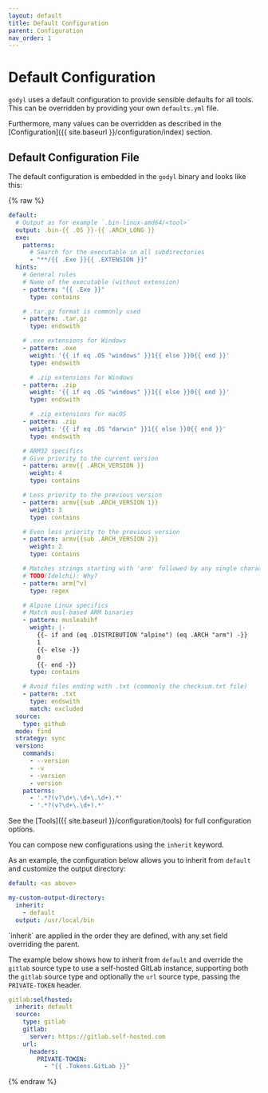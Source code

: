 ```yaml
---
layout: default
title: Default Configuration
parent: Configuration
nav_order: 1
---
```


# Default Configuration

`godyl` uses a default configuration to provide sensible defaults for all tools. This can be overridden by providing your own `defaults.yml` file.

Furthermore, many values can be overridden as described in the [Configuration]({{ site.baseurl }}/configuration/index) section.

## Default Configuration File

The default configuration is embedded in the `godyl` binary and looks like this:

{% raw %}

```yaml
default:
  # Output as for example `.bin-linux-amd64/<tool>`
  output: .bin-{{ .OS }}-{{ .ARCH_LONG }}
  exe:
    patterns:
      # Search for the executable in all subdirectories
      - "**/{{ .Exe }}{{ .EXTENSION }}"
  hints:
    # General rules
    # Name of the executable (without extension)
    - pattern: "{{ .Exe }}"
      type: contains

    # .tar.gz format is commonly used
    - pattern: .tar.gz
      type: endswith

    # .exe extensions for Windows
    - pattern: .exe
      weight: '{{ if eq .OS "windows" }}1{{ else }}0{{ end }}'
      type: endswith

      # .zip extensions for Windows
    - pattern: .zip
      weight: '{{ if eq .OS "windows" }}1{{ else }}0{{ end }}'
      type: endswith

      # .zip extensions for macOS
    - pattern: .zip
      weight: '{{ if eq .OS "darwin" }}1{{ else }}0{{ end }}'
      type: endswith

    # ARM32 specifics
    # Give priority to the current version
    - pattern: armv{{ .ARCH_VERSION }}
      weight: 4
      type: contains

    # Less priority to the previous version
    - pattern: armv{{sub .ARCH_VERSION 1}}
      weight: 3
      type: contains

    # Even less priority to the previous version
    - pattern: armv{{sub .ARCH_VERSION 2}}
      weight: 2
      type: contains

    # Matches strings starting with 'arm' followed by any single character except 'v'
    # TODO(Idelchi): Why?
    - pattern: arm[^v]
      type: regex

    # Alpine Linux specifics
    # Match musl-based ARM binaries
    - pattern: musleabihf
      weight: |-
        {{- if and (eq .DISTRIBUTION "alpine") (eq .ARCH "arm") -}}
        1
        {{- else -}}
        0
        {{- end -}}
      type: contains

    # Avoid files ending with .txt (commonly the checksum.txt file)
    - pattern: .txt
      type: endswith
      match: excluded
  source:
    type: github
  mode: find
  strategy: sync
  version:
    commands:
      - --version
      - -v
      - -version
      - version
    patterns:
      - '.*?(v?\d+\.\d+\.\d+).*'
      - '.*?(v?\d+\.\d+).*'
```

See the [Tools]({{ site.baseurl }}/configuration/tools) for full configuration options.

You can compose new configurations using the `inherit` keyword.

As an example, the configuration below allows you to inherit from `default` and customize the output directory:

```yaml
default: <as above>

my-custom-output-directory:
  inherit:
    - default
  output: /usr/local/bin
```

`inherit´ are applied in the order they are defined, with any set field overriding the parent.

The example below shows how to inherit from `default` and override the `gitlab` source type to use a self-hosted GitLab instance,
supporting both the `gitlab` source type and optionally the `url` source type, passing the `PRIVATE-TOKEN` header.

```yaml
gitlab:selfhosted:
  inherit: default
  source:
    type: gitlab
    gitlab:
      server: https://gitlab.self-hosted.com
    url:
      headers:
        PRIVATE-TOKEN:
          - "{{ .Tokens.GitLab }}"
```

{% endraw %}
